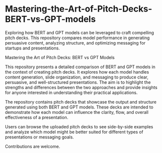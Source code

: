 # Mastering-the-Art-of-Pitch-Decks-BERT-vs-GPT-models
Exploring how BERT and GPT models can be leveraged to craft compelling pitch decks. This repository compares model performance in generating persuasive content, analyzing structure, and optimizing messaging for startups and presentations.

Mastering the Art of Pitch Decks: BERT vs GPT Models

This repository presents a detailed comparison of BERT and GPT models in the context of creating pitch decks. It explores how each model handles content generation, slide organization, and messaging to produce clear, persuasive, and well-structured presentations. The aim is to highlight the strengths and differences between the two approaches and provide insights for anyone interested in understanding their practical applications.

The repository contains pitch decks that showcase the output and structure generated using both BERT and GPT models. These decks are intended to demonstrate how each model can influence the clarity, flow, and overall effectiveness of a presentation.

Users can browse the uploaded pitch decks to see side-by-side examples and analyze which model might be better suited for different types of presentations or messaging goals.

Contributions are welcome.
